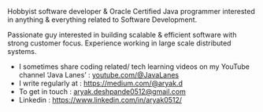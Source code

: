 
Hobbyist software developer & Oracle Certified Java programmer interested in anything & everything related to Software Development.

Passionate guy interested in building scalable & efficient software with strong customer focus. Experience working in large scale distributed systems.

- I sometimes share coding related/ tech learning videos on my YouTube channel ‘Java Lanes’ : [youtube.com/@JavaLanes](https://www.youtube.com/@JavaLanes)
- I write regularly at : https://medium.com/@aryak.d
- To get in touch : aryak.deshpande0512@gmail.com
- Linkedin : https://www.linkedin.com/in/aryak0512/
